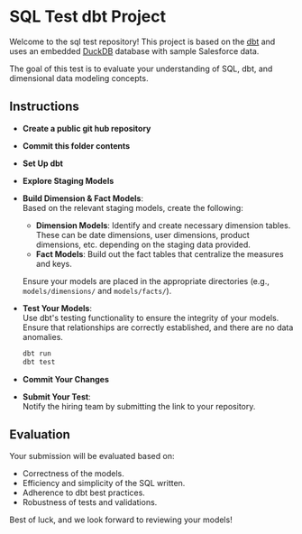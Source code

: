 # SQL Test dbt Project

Welcome to the sql test repository! This project is based on the [dbt](https://www.getdbt.com/) and uses an embedded [DuckDB](https://duckdb.org/) database with sample Salesforce data.

The goal of this test is to evaluate your understanding of SQL, dbt, and dimensional data modeling concepts.

## Instructions

- **Create a public git hub repository**
- **Commit this folder contents**
- **Set Up dbt**
- **Explore Staging Models**
- **Build Dimension & Fact Models**:  
   Based on the relevant staging models, create the following:
   - **Dimension Models**: Identify and create necessary dimension tables. These can be date dimensions, user dimensions, product dimensions, etc. depending on the staging data provided.
   - **Fact Models**: Build out the fact tables that centralize the measures and keys.
   
   Ensure your models are placed in the appropriate directories (e.g., `models/dimensions/` and `models/facts/`).

- **Test Your Models**:  
   Use dbt's testing functionality to ensure the integrity of your models. Ensure that relationships are correctly established, and there are no data anomalies.
   ```bash
   dbt run
   dbt test
   ```

- **Commit Your Changes**
- **Submit Your Test**:  
   Notify the hiring team by submitting the link to your repository.

## Evaluation

Your submission will be evaluated based on:

- Correctness of the models.
- Efficiency and simplicity of the SQL written.
- Adherence to dbt best practices.
- Robustness of tests and validations.

Best of luck, and we look forward to reviewing your models!
